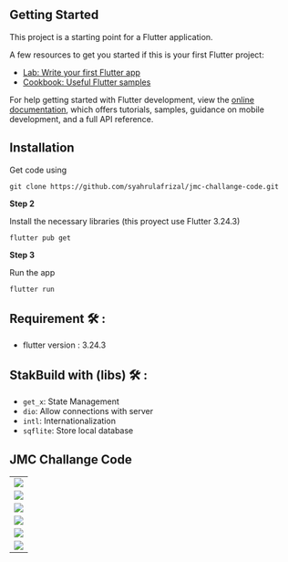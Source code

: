 ## Getting Started

This project is a starting point for a Flutter application.

A few resources to get you started if this is your first Flutter project:

- [Lab: Write your first Flutter app](https://docs.flutter.dev/get-started/codelab)
- [Cookbook: Useful Flutter samples](https://docs.flutter.dev/cookbook)

For help getting started with Flutter development, view the
[online documentation](https://docs.flutter.dev/), which offers tutorials,
samples, guidance on mobile development, and a full API reference.

## Installation

Get code using

```
git clone https://github.com/syahrulafrizal/jmc-challange-code.git
```

__Step 2__

Install the necessary libraries (this proyect use Flutter 3.24.3)

```
flutter pub get
```

__Step 3__

Run the app

```bash
flutter run
```

## Requirement 🛠 :
- flutter version :  3.24.3

## StakBuild with (libs) 🛠 :
- `get_x`: State Management
- `dio`: Allow connections with server
- `intl`: Internationalization
- `sqflite`: Store local database

## JMC Challange Code

<table>
  <tr>
    <td align="center" valign="center"><img src="screehshoot/image_home_1.png"></td>
  </tr>
  <tr>
    <td align="center" valign="center"><img src="screehshoot/image_home_2.png"></td>
  </tr>
  <tr>
    <td align="center" valign="center"><img src="screehshoot/image_province.png"></td>
  </tr>
  <tr>
    <td align="center" valign="center"><img src="screehshoot/image_city.png"></td>
  </tr>
  <tr>
    <td align="center" valign="center"><img src="screehshoot/image_action_more.png"></td>
  </tr>
  <tr>
    <td align="center" valign="center"><img src="screehshoot/image_edit.png"></td>
  </tr>
 </table>

